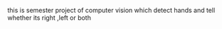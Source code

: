 this is semester project of computer vision which detect hands and tell whether its right ,left or both
